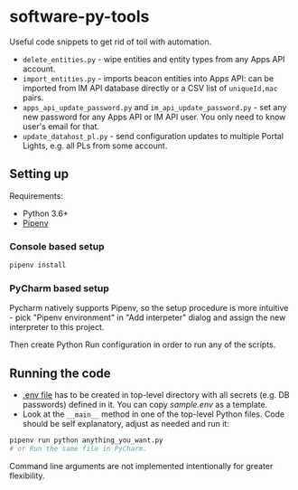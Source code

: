 # software-py-tools
Useful code snippets to get rid of toil with automation.
* `delete_entities.py` - wipe entities and entity types from any Apps API account.
* `import_entities.py` - imports beacon entities into Apps API: can be imported from
IM API database directly or a CSV list of `uniqueId,mac` pairs.
* `apps_api_update_password.py` and `im_api_update_password.py` - set any new password
for any Apps API or IM API user. You only need to know user's email for that.
* `update_datahost_pl.py` - send configuration updates to multiple Portal Lights,
 e.g. all PLs from some account.

## Setting up
Requirements:
* Python 3.6+
* [Pipenv](https://pipenv-fork.readthedocs.io/en/latest/)

### Console based setup
```sh
pipenv install
```

### PyCharm based setup
Pycharm natively supports Pipenv, so the setup procedure
is more intuitive - pick "Pipenv environment" in "Add interpeter"
dialog and assign the new interpreter to this project.

Then create Python Run configuration in order to run any
of the scripts.

## Running the code
* [.env file](https://pipenv-fork.readthedocs.io/en/latest/advanced.html#automatic-loading-of-env)
has to be created in top-level directory with all secrets
(e.g. DB passwords) defined in it. You can copy *sample.env*
as a template.
* Look at the `__main__` method in one of the top-level Python files.
Code should be self explanatory, adjust as needed and run it:
```sh
pipenv run python anything_you_want.py
# or Run the same file in PyCharm.
```

Command line arguments are not implemented intentionally for greater
flexibility.